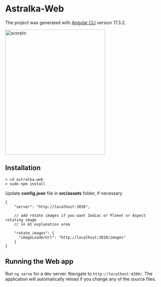# Astralka-Web
The project was generated with [Angular CLI](https://github.com/angular/angular-cli) version 17.3.2.

<img alt="scorpio" src="https://github.com/coopernyc/astralka/assets/11201225/9fc32844-c87c-429d-a6f6-43b1623c62d7" width="320" height="400" />

## Installation

````
> cd astralka-web
> sudo npm install
````

Update **config.json** file in **src/assets** folder, if necessary

````
{
    "server": "http://localhost:3010",
    
    // add rotate images if you want Zodiac or Planet or Aspect rotating image 
    // in AI explanation area
    
    "rotate_images": {
      "imageLoaderUrl": "http://localhost:3010/images"
    }
}
````

## Running the Web app 

Run `ng serve` for a dev server. Navigate to `http://localhost:4200/`. The application will automatically reload if you change any of the source files.
